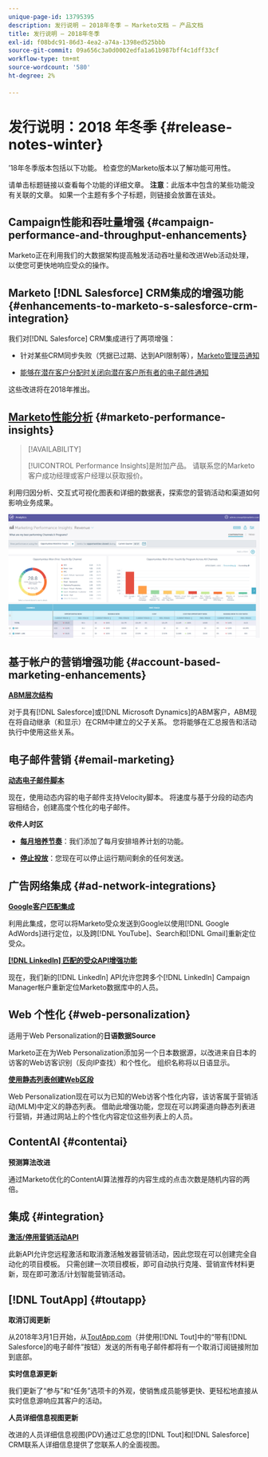 ```yaml
---
unique-page-id: 13795395
description: 发行说明 — 2018年冬季 — Marketo文档 — 产品文档
title: 发行说明 — 2018年冬季
exl-id: f08bdc91-86d3-4ea2-a74a-1398ed525bbb
source-git-commit: 09a656c3a0d0002edfa1a61b987bff4c1dff33cf
workflow-type: tm+mt
source-wordcount: '580'
ht-degree: 2%

---
```


# 发行说明：2018 年冬季 {#release-notes-winter}

’18年冬季版本包括以下功能。 检查您的Marketo版本以了解功能可用性。

请单击标题链接以查看每个功能的详细文章。 **注意**：此版本中包含的某些功能没有关联的文章。 如果一个主题有多个子标题，则链接会放置在该处。

## Campaign性能和吞吐量增强 {#campaign-performance-and-throughput-enhancements}

Marketo正在利用我们的大数据架构提高触发活动吞吐量和改进Web活动处理，以使您可更快地响应受众的操作。

## Marketo [!DNL Salesforce] CRM集成的增强功能 {#enhancements-to-marketo-s-salesforce-crm-integration}

我们对[!DNL Salesforce] CRM集成进行了两项增强：

* 针对某些CRM同步失败（凭据已过期、达到API限制等），[Marketo管理员通知](/help/marketo/product-docs/core-marketo-concepts/miscellaneous/understanding-notifications/notification-types.md)

* [能够在潜在客户分配时关闭向潜在客户所有者的电子邮件通知](/help/marketo/product-docs/crm-sync/salesforce-sync/setup/optional-steps/turn-off-email-notifications-to-lead-owner.md)

这些改进将在2018年推出。

## [Marketo性能分析](/help/marketo/product-docs/reporting/performance-insights/performance-insights-overview.md) {#marketo-performance-insights}

>[!AVAILABILITY]
>
>[!UICONTROL Performance Insights]是附加产品。 请联系您的Marketo客户成功经理或客户经理以获取报价。

利用归因分析、交互式可视化图表和详细的数据表，探索您的营销活动和渠道如何影响业务成果。

![](assets/image2018-2-5-7-3a55-3a46.png)

## 基于帐户的营销增强功能 {#account-based-marketing-enhancements}

**[ABM层次结构](/help/marketo/product-docs/target-account-management/target/named-accounts/tam-hierarchies.md)**

对于具有[!DNL Salesforce]或[!DNL Microsoft Dynamics]的ABM客户，ABM现在将自动继承（和显示）在CRM中建立的父子关系。 您将能够在汇总报告和活动执行中使用这些关系。

## 电子邮件营销 {#email-marketing}

**[动态电子邮件脚本](/help/marketo/product-docs/email-marketing/general/using-tokens/create-an-email-script-token.md)**

现在，使用动态内容的电子邮件支持Velocity脚本。 将速度与基于分段的动态内容相结合，创建高度个性化的电子邮件。

**收件人时区**

* **[每月培养节奏](/help/marketo/product-docs/email-marketing/email-programs/email-program-actions/scheduling-with-recipient-time-zone/schedule-email-programs-with-recipient-time-zone.md)**：我们添加了每月安排培养计划的功能。

* **[停止投放](/help/marketo/product-docs/email-marketing/email-programs/email-program-actions/scheduling-with-recipient-time-zone/abort-delivery-of-email-programs-scheduled-with-recipient-time-zone.md)**：您现在可以停止运行期间剩余的任何发送。

## 广告网络集成 {#ad-network-integrations}

**[Google客户匹配集成](/help/marketo/product-docs/demand-generation/ad-network-integrations/add-google-customer-match-as-a-launchpoint-service.md)**

利用此集成，您可以将Marketo受众发送到Google以使用[!DNL Google AdWords]进行定位，以及跨[!DNL YouTube]、Search和[!DNL Gmail]重新定位受众。

**[[!DNL LinkedIn] 匹配的受众API增强功能](/help/marketo/product-docs/demand-generation/ad-network-integrations/add-linkedin-matched-audiences-as-a-launchpoint-service.md)**

现在，我们新的[!DNL LinkedIn] API允许您跨多个[!DNL LinkedIn] Campaign Manager帐户重新定位Marketo数据库中的人员。

## Web 个性化 {#web-personalization}

适用于Web Personalization的&#x200B;**日语数据Source**

Marketo正在为Web Personalization添加另一个日本数据源，以改进来自日本的访客的Web访客识别（反向IP查找）和个性化。 组织名称将以日语显示。

**[使用静态列表创建Web区段](/help/marketo/product-docs/web-personalization/using-web-segments/create-a-segment-using-a-static-list.md)**

Web Personalization现在可以为已知的Web访客个性化内容，该访客属于营销活动(MLM)中定义的静态列表。 借助此增强功能，您现在可以跨渠道向静态列表进行营销，并通过网站上的个性化内容定位这些列表上的人员。

## ContentAI {#contentai}

**预测算法改进**

通过Marketo优化的ContentAI算法推荐的内容生成的点击次数是随机内容的两倍。

## 集成 {#integration}

**[激活/停用营销活动API](https://developers.marketo.com/rest-api/assets/smart-campaigns/)**

此新API允许您远程激活和取消激活触发器营销活动，因此您现在可以创建完全自动化的项目模板。 只需创建一次项目模板，即可自动执行克隆、营销宣传材料更新，现在即可激活/计划智能营销活动。

## [!DNL ToutApp] {#toutapp}

**取消订阅更新**

从2018年3月1日开始，从[ToutApp.com](https://ToutApp.com)（并使用[!DNL Tout]中的“带有[!DNL Salesforce]的电子邮件”按钮）发送的所有电子邮件都将有一个取消订阅链接附加到底部。

**实时信息源更新**

我们更新了“参与”和“任务”选项卡的外观，使销售成员能够更快、更轻松地直接从实时信息源响应其客户的活动。

**人员详细信息视图更新**

改进的人员详细信息视图(PDV)通过汇总您的[!DNL Tout]和[!DNL Salesforce] CRM联系人详细信息提供了您联系人的全面视图。

